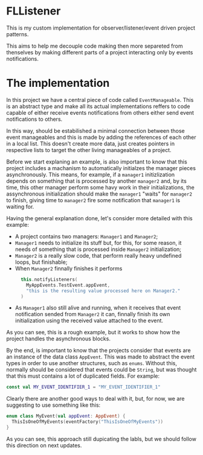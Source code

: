 # FLListener

This is my custom implementation for observer/listener/event driven project patterns.

This aims to help me decouple code making then more separeted from thenselves by making different parts of a project interacting only by events notifications.

# The implementation

In this project we have a central piece of code called `EventManageable`. This is an abstract type and make all its actual implementations reffers to code capable of either receive events notifications from others either send event notifications to others.

In this way, should be estabilished a minimal connection between those event manageables and this is made by adding the references of each other in a local list. This doesn't create more data, just creates pointers in respective lists to target the other living manageables of a project.

Before we start explaning an example, is also important to know that this project includes a machanism to automatically initialzes the manager pieces asynchronously. This means, for example, if a `manager1` initizlization depends on something that is processed by another `manager2` and, by its time, this other manager perform some havy work in their initializations, the assynchronous initialization should make the `manager1` "waits" for `manager2` to finish, giving time to `manager2` fire some notification that `manager1` is waiting for.

Having the general explanation done, let's consider more detailed with this example:

- A project contains two managers: `Manager1` and `Manager2`;
- `Manager1` needs to initialize its stuff but, for this, for some reason, it needs of something that is processed inside `Manager2` initialization;
- `Manager2` is a really slow code, that perform really heavy undefined loops, but finishable;
- When `Manager2` finnally finishes it performs
  ```kotlin
    this.notifyListeners(
      MyAppEvents.TestEvent.appEvent,
      "this is the resulting value processed here on Manager2."
    )
    ```
- As `Manager1` also still alive and running, when it receives that event notification sended from `Manager2` it can, finnally finish its own initialization using the received value attached to the event.

As you can see, this is a rough example, but it works to show how the project handles the asynchronous blocks.

By the end, is important to know that the projects consider that events are an instance of the data class `AppEvent`. This was made to abstract the event types in order to use another structures, such as `enums`. Without this, normally should be considered that events could be `String`, but was thought that this must contains a lot of duplicated fields. For example:

```kotlin
const val MY_EVENT_IDENTIFIER_1 = "MY_EVENT_IDENTIFIER_1"
```

Clearly there are another good ways to deal with it, but, for now, we are suggesting to use something like this:

```kotlin
enum class MyEvent(val appEvent: AppEvent) {
  ThisIsOneOfMyEvents(eventFactory("ThisIsOneOfMyEvents"))
}
```

As you can see, this approach still dupicating the labls, but we should follow this direction on next updates.